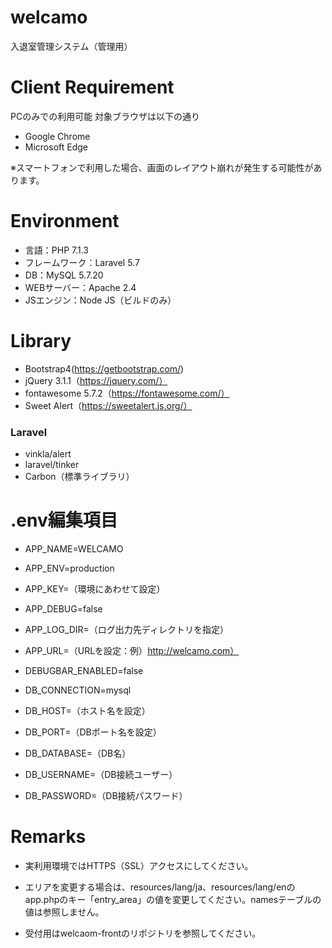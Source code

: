 # welcamo
入退室管理システム（管理用）

# Client Requirement
PCのみでの利用可能
対象ブラウザは以下の通り
* Google Chrome
* Microsoft Edge

※スマートフォンで利用した場合、画面のレイアウト崩れが発生する可能性があります。

# Environment
* 言語：PHP 7.1.3
* フレームワーク：Laravel 5.7
* DB：MySQL 5.7.20
* WEBサーバー：Apache 2.4
* JSエンジン：Node JS（ビルドのみ）

# Library
* Bootstrap4(https://getbootstrap.com/)
* jQuery 3.1.1（https://jquery.com/）
* fontawesome 5.7.2（https://fontawesome.com/）
* Sweet Alert（https://sweetalert.js.org/）

### Laravel
* vinkla/alert
* laravel/tinker
* Carbon（標準ライブラリ）

# .env編集項目
* APP_NAME=WELCAMO
* APP_ENV=production
* APP_KEY=（環境にあわせて設定）
* APP_DEBUG=false
* APP_LOG_DIR=（ログ出力先ディレクトリを指定）
* APP_URL=（URLを設定：例）http://welcamo.com）
* DEBUGBAR_ENABLED=false

* DB_CONNECTION=mysql
* DB_HOST=（ホスト名を設定）
* DB_PORT=（DBポート名を設定）
* DB_DATABASE=（DB名）
* DB_USERNAME=（DB接続ユーザー）
* DB_PASSWORD=（DB接続パスワード）

# Remarks
* 実利用環境ではHTTPS（SSL）アクセスにしてください。

* エリアを変更する場合は、resources/lang/ja、resources/lang/enのapp.phpのキー「entry_area」の値を変更してください。namesテーブルの値は参照しません。

* 受付用はwelcaom-frontのリポジトリを参照してください。
